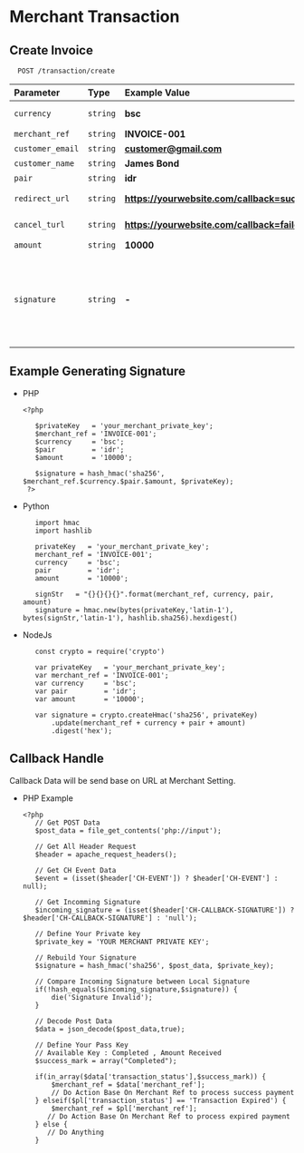 # Merchant Transaction

## Create Invoice

```
  POST /transaction/create
```

| Parameter        | Type     | Example Value                              | Description    |
| :--------        | :------- | :------------------------------------------|:----------------|
| `currency`       |`string`  | **bsc**                                    | Available Value: `bsc`,`ftm`,`matic`,`solana`,`trx`,`doge`,`ltc`
| `merchant_ref`   |`string`  | **INVOICE-001**                           | Merchant Identifier 
| `customer_email` |`string`  | **customer@gmail.com**                     | Customer Email
| `customer_name`  |`string`  |**James Bond**                              | Customer Name
| `pair`           |`string`  |**idr**                                     | Available Pair: `idr`,`crypto`
| `redirect_url`   |`string`  |**https://yourwebsite.com/callback=success**|Redirect page when payment completed|
| `cancel_turl`    |`string`  |**https://yourwebsite.com/callback=failed** |Redirect page when payment expired|
| `amount`         |`string`  |**10000**                                   |Amount Base on Pair
| `signature`      |`string`  |**-**                                       |The signature is made from 4 pieces of data which are combined, namely `merchant_ref`, `currency`, `pair` and `amount` with the HMAC-SHA256 algorithm which is locked with the merchant's private key so that it becomes a hash

## Example Generating Signature
   - PHP
       ```
       <?php

          $privateKey   = 'your_merchant_private_key';
          $merchant_ref = 'INVOICE-001';
          $currency     = 'bsc';
          $pair         = 'idr';
          $amount       = '10000';
          
          $signature = hash_hmac('sha256', $merchant_ref.$currency.$pair.$amount, $privateKey);
        ?>
       ```
   - Python
       ```
          import hmac
          import hashlib
          
          privateKey   = 'your_merchant_private_key';
          merchant_ref = 'INVOICE-001';
          currency     = 'bsc';
          pair         = 'idr';
          amount       = '10000';
          
          signStr   = "{}{}{}{}".format(merchant_ref, currency, pair, amount)
          signature = hmac.new(bytes(privateKey,'latin-1'), bytes(signStr,'latin-1'), hashlib.sha256).hexdigest()
       ```
   - NodeJs
       ```
          const crypto = require('crypto')
          
          var privateKey   = 'your_merchant_private_key';
          var merchant_ref = 'INVOICE-001';
          var currency     = 'bsc';
          var pair         = 'idr';
          var amount       = '10000';
          
          var signature = crypto.createHmac('sha256', privateKey)
              .update(merchant_ref + currency + pair + amount)
              .digest('hex');
       ```
    
## Callback Handle
   Callback Data will be send base on URL at Merchant Setting.

   - PHP Example
     ```
     <?php
        // Get POST Data
        $post_data = file_get_contents('php://input');

        // Get All Header Request
        $header = apache_request_headers();

        // Get CH Event Data
        $event = (isset($header['CH-EVENT']) ? $header['CH-EVENT'] : null);

        // Get Incomming Signature
        $incoming_signature = (isset($header['CH-CALLBACK-SIGNATURE']) ? $header['CH-CALLBACK-SIGNATURE'] : 'null');

        // Define Your Private key
        $private_key = 'YOUR MERCHANT PRIVATE KEY';

        // Rebuild Your Signature
        $signature = hash_hmac('sha256', $post_data, $private_key);

        // Compare Incoming Signature between Local Signature
        if(!hash_equals($incoming_signature,$signature)) {
            die('Signature Invalid');
        }

        // Decode Post Data
        $data = json_decode($post_data,true);

        // Define Your Pass Key
        // Available Key : Completed , Amount Received
        $success_mark = array("Completed");
    
        if(in_array($data['transaction_status'],$success_mark)) {
            $merchant_ref = $data['merchant_ref'];
            // Do Action Base On Merchant Ref to process success payment
        } elseif($pl['transaction_status'] == 'Transaction Expired') {
            $merchant_ref = $pl['merchant_ref'];
           // Do Action Base On Merchant Ref to process expired payment
        } else {
           // Do Anything
        }
     ```
     
